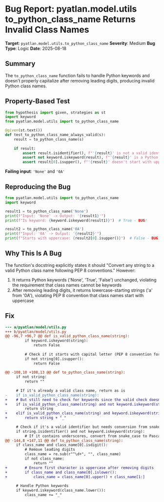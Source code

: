 # Bug Report: pyatlan.model.utils to_python_class_name Returns Invalid Class Names

**Target**: `pyatlan.model.utils.to_python_class_name`
**Severity**: Medium
**Bug Type**: Logic
**Date**: 2025-08-18

## Summary

The `to_python_class_name` function fails to handle Python keywords and doesn't properly capitalize after removing leading digits, producing invalid Python class names.

## Property-Based Test

```python
from hypothesis import given, strategies as st
import keyword
from pyatlan.model.utils import to_python_class_name

@given(st.text())
def test_to_python_class_name_always_valid(s):
    result = to_python_class_name(s)
    
    if result:
        assert result.isidentifier(), f"'{result}' is not a valid identifier"
        assert not keyword.iskeyword(result), f"'{result}' is a Python keyword"
        assert result[0].isupper(), f"'{result}' doesn't start with uppercase"
```

**Failing input**: `'None'` and `'0A'`

## Reproducing the Bug

```python
from pyatlan.model.utils import to_python_class_name
import keyword

result1 = to_python_class_name('None')
print(f"Input: 'None' -> Output: '{result1}'")
print(f"Is keyword: {keyword.iskeyword(result1)}")  # True - BUG!

result2 = to_python_class_name('0A')
print(f"Input: '0A' -> Output: '{result2}'")
print(f"Starts with uppercase: {result2[0].isupper()}")  # False - BUG!
```

## Why This Is A Bug

The function's docstring explicitly states it should "Convert any string to a valid Python class name following PEP 8 conventions." However:

1. It returns Python keywords ('None', 'True', 'False') unchanged, violating the requirement that class names cannot be keywords
2. After removing leading digits, it returns lowercase-starting strings ('a' from '0A'), violating PEP 8 convention that class names start with uppercase

## Fix

```diff
--- a/pyatlan/model/utils.py
+++ b/pyatlan/model/utils.py
@@ -96,7 +96,7 @@ def is_valid_python_class_name(string):
         if keyword.iskeyword(string):
             return False
 
         # Check if it starts with capital letter (PEP 8 convention for classes)
         if not string[0].isupper():
             return False
 
@@ -108,10 +108,13 @@ def to_python_class_name(string):
     if not string:
         return ""
 
     # If it's already a valid class name, return as is
-    if is_valid_python_class_name(string):
+    # But still need to check for keywords since the valid check doesn't
+    if is_valid_python_class_name(string) and not keyword.iskeyword(string):
         return string
+    elif is_valid_python_class_name(string) and keyword.iskeyword(string):
+        return string + "_"
 
     # Check if it's a valid identifier but needs conversion from snake_case
     if string.isidentifier() and not keyword.iskeyword(string):
         # If it contains underscores, convert from snake_case to PascalCase
@@ -144,8 +147,11 @@ def to_python_class_name(string):
     if class_name and class_name[0].isdigit():
         # Remove leading digits
         class_name = re.sub(r"^\d+", "", class_name)
         if not class_name:
             return ""
+        # Ensure first character is uppercase after removing digits
+        if class_name and class_name[0].islower():
+            class_name = class_name[0].upper() + class_name[1:]
 
     # Handle Python keywords
     if keyword.iskeyword(class_name.lower()):
         class_name += "_"
```
